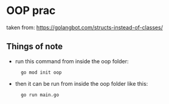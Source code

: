 # OOP prac

taken from: https://golangbot.com/structs-instead-of-classes/

## Things of note
- run this command from inside the oop folder:
  
        go mod init oop 

- then it can be run from inside the oop folder like this:

        go run main.go